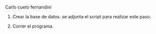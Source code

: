 Carlo cueto fernandini

1. Crear la base de datos. se adjunta el script para realizar este paso.

2. Correr el programa.